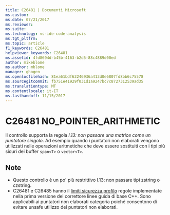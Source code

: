 ```yaml
---
title: C26481 | Documenti Microsoft
ms.custom: 
ms.date: 07/21/2017
ms.reviewer: 
ms.suite: 
ms.technology: vs-ide-code-analysis
ms.tgt_pltfrm: 
ms.topic: article
f1_keywords: C26481
helpviewer_keywords: C26481
ms.assetid: 4fd8694d-b45b-4163-b2d5-88c4889d00ed
author: mikeblome
ms.author: mblome
manager: ghogen
ms.openlocfilehash: 81ea61bdf63246936a413d0e6807fd8bb6c75578
ms.sourcegitcommit: fb751e41929f031d1a9247bc7c8727312539ad35
ms.translationtype: MT
ms.contentlocale: it-IT
ms.lasthandoff: 11/15/2017
---
```

# <a name="c26481-nopointerarithmetic"></a>C26481 NO_POINTER_ARITHMETIC
Il controllo supporta la regola *I.13: non passare una matrice come un puntatore singolo*. Ad esempio quando i puntatori non elaborati vengono utilizzati nelle operazioni aritmetiche che deve essere sostituiti con i tipi più sicuri dei buffer `span<T>` o `vector<T>`.

## <a name="remarks"></a>Note
- Questo controllo è un po' più restrittivo I.13: non passare tipi zstring o czstring.
- C26481 e C26485 hanno il [limiti sicurezza profilo](https://github.com/isocpp/CppCoreGuidelines/blob/master/CppCoreGuidelines.md) regole implementate nella prima versione del correttore linee guida di base C++. Sono applicabili ai puntatori non elaborati categoria poiché consentono di evitare unsafe utilizzo dei puntatori non elaborati.

